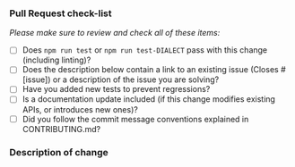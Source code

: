 <!-- 
Thanks for wanting to fix something on Sequelize - we already love you long time!
Please fill in the template below.
If unsure about something, just do as best as you're able.

If your PR only contains changes to documentation, you may skip the template below.
-->

### Pull Request check-list

_Please make sure to review and check all of these items:_

- [ ] Does `npm run test` or `npm run test-DIALECT` pass with this change (including linting)?
- [ ] Does the description below contain a link to an existing issue (Closes #[issue]) or a description of the issue you are solving?
- [ ] Have you added new tests to prevent regressions?
- [ ] Is a documentation update included (if this change modifies existing APIs, or introduces new ones)?
- [ ] Did you follow the commit message conventions explained in CONTRIBUTING.md?

<!-- NOTE: these things are not required to open a PR and can be done afterwards / while the PR is open. -->

### Description of change

<!-- Please provide a description of the change here. -->
